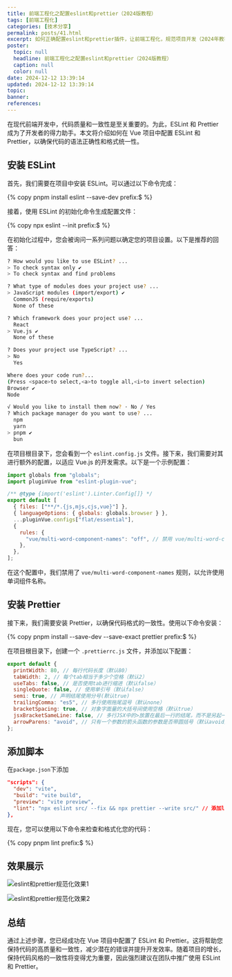 ```yaml
---
title: 前端工程化之配置eslint和prettier（2024版教程）
tags: [前端工程化]
categories: [技术分享]
permalink: posts/41.html
excerpt: 如何正确配置eslint和prettier插件，让前端工程化，规范项目开发（2024年教程）
poster:
  topic: null
  headline: 前端工程化之配置eslint和prettier（2024版教程）
  caption: null
  color: null
date: 2024-12-12 13:39:14
updated: 2024-12-12 13:39:14
topic:
banner:
references:
---
```


在现代前端开发中，代码质量和一致性是至关重要的。为此，ESLint 和 Prettier 成为了开发者的得力助手。本文将介绍如何在 Vue 项目中配置 ESLint 和 Prettier，以确保代码的语法正确性和格式统一性。

## 安装 ESLint

首先，我们需要在项目中安装 ESLint。可以通过以下命令完成：

{% copy pnpm install eslint --save-dev prefix:$ %}

接着，使用 ESLint 的初始化命令生成配置文件：

{% copy npx eslint --init prefix:$ %}

在初始化过程中，您会被询问一系列问题以确定您的项目设置。以下是推荐的回答：

```bash
? How would you like to use ESLint? ...
> To check syntax only ✔
> To check syntax and find problems

? What type of modules does your project use? ...
> JavaScript modules (import/export) ✔
  CommonJS (require/exports)
  None of these

? Which framework does your project use? ...
  React
> Vue.js ✔
  None of these

? Does your project use TypeScript? ...
> No
  Yes

Where does your code run?...
(Press <space>to select,<a>to toggle all,<i>to invert selection)
Browser ✔
Node

√ Would you like to install them now? · No / Yes
? Which package manager do you want to use? ...
  npm
  yarn
> pnpm ✔
  bun
```

在项目根目录下，您会看到一个 `eslint.config.js` 文件。接下来，我们需要对其进行额外的配置，以适应 Vue.js 的开发需求。以下是一个示例配置：

```js
import globals from "globals";
import pluginVue from "eslint-plugin-vue";

/** @type {import('eslint').Linter.Config[]} */
export default [
  { files: ["**/*.{js,mjs,cjs,vue}"] },
  { languageOptions: { globals: globals.browser } },
  ...pluginVue.configs["flat/essential"],
  {
    rules: {
      "vue/multi-word-component-names": "off", // 禁用 vue/multi-word-component-names 规则
    },
  },
];
```

在这个配置中，我们禁用了 `vue/multi-word-component-names` 规则，以允许使用单词组件名称。

## 安装 Prettier

接下来，我们需要安装 Prettier，以确保代码格式的一致性。使用以下命令安装：

{% copy pnpm install --save-dev --save-exact prettier prefix:$ %}

在项目根目录下，创建一个 `.prettierrc.js` 文件，并添加以下配置：

```js
export default {
  printWidth: 80, // 每行代码长度（默认80）
  tabWidth: 2, // 每个tab相当于多少个空格（默认2）
  useTabs: false, // 是否使用tab进行缩进（默认false）
  singleQuote: false, // 使用单引号（默认false）
  semi: true, // 声明结尾使用分号(默认true)
  trailingComma: "es5", // 多行使用拖尾逗号（默认none）
  bracketSpacing: true, // 对象字面量的大括号间使用空格（默认true）
  jsxBracketSameLine: false, // 多行JSX中的>放置在最后一行的结尾，而不是另起一行（默认false）
  arrowParens: "avoid", // 只有一个参数的箭头函数的参数是否带圆括号（默认avoid）
};
```

## 添加脚本

在`package.json`下添加

```json
"scripts": {
  "dev": "vite",
  "build": "vite build",
  "preview": "vite preview",
  "lint": "npx eslint src/ --fix && npx prettier --write src/" // 添加lint脚本
},
```

现在，您可以使用以下命令来检查和格式化您的代码：

{% copy pnpm lint prefix:$ %}

## 效果展示

![eslint和prettier规范化效果1](https://cdn.codepzj.cn/image/202412121408985.png)

![eslint和prettier规范化效果2](https://cdn.codepzj.cn/image/202412121408096.png)

## 总结

通过上述步骤，您已经成功在 Vue 项目中配置了 ESLint 和 Prettier。这将帮助您保持代码的高质量和一致性，减少潜在的错误并提升开发效率。随着项目的增长，保持代码风格的一致性将变得尤为重要，因此强烈建议在团队中推广使用 ESLint 和 Prettier。
